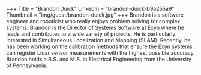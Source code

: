 +++
Title = "Brandon Duick"
LinkedIn = "brandon-duick-b9a255a9"
Thumbnail = "img/guest/brandon-duick.jpg"
+++
Brandon is a software engineer and roboticist who really enjoys problem solving for complex systems. Brandon is the Director of Systems Software at Exyn where he leads and contributes to a wide variety of projects. He is particularly interested in Simultaneous Localization and Mapping (SLAM). Recently, he has been working on the calibration methods that ensure the Exyn systems can register Lidar sensor measurements with the highest possible accuracy. Brandon holds a B.S. and M.S. in Electrical Engineering from the University of Pennsylvania.